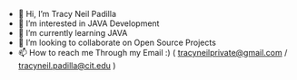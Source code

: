 - 👋 Hi, I’m Tracy Neil Padilla
- 👀 I’m interested in JAVA Development
- 🌱 I’m currently learning JAVA 
- 💞️ I’m looking to collaborate on Open Source Projects
- 📫 How to reach me Through my Email :) ( tracyneilprivate@gmail.com / tracyneil.padilla@cit.edu )


<!---
NewlLearn/NewlLearn is a ✨ special ✨ repository because its `README.md` (this file) appears on your GitHub profile.
You can click the Preview link to take a look at your changes.
--->
